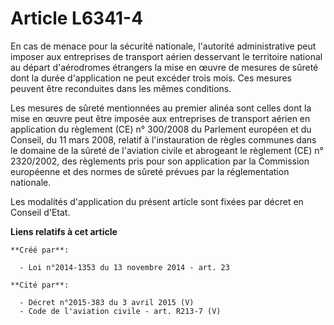 # Article L6341-4

En cas de menace pour la sécurité nationale, l'autorité administrative peut imposer aux entreprises de transport aérien
desservant le territoire national au départ d'aérodromes étrangers la mise en œuvre de mesures de sûreté dont la durée
d'application ne peut excéder trois mois. Ces mesures peuvent être reconduites dans les mêmes conditions.

Les mesures de sûreté mentionnées au premier alinéa sont celles dont la mise en œuvre peut être imposée aux entreprises de
transport aérien en application du règlement (CE) n° 300/2008 du Parlement européen et du Conseil, du 11 mars 2008, relatif à
l'instauration de règles communes dans le domaine de la sûreté de l'aviation civile et abrogeant le règlement (CE) n°
2320/2002, des règlements pris pour son application par la Commission européenne et des normes de sûreté prévues par la
réglementation nationale.

Les modalités d'application du présent article sont fixées par décret en Conseil d'Etat.

**Liens relatifs à cet article**

	**Créé par**:

	  - Loi n°2014-1353 du 13 novembre 2014 - art. 23

	**Cité par**:

	  - Décret n°2015-383 du 3 avril 2015 (V)
	  - Code de l'aviation civile - art. R213-7 (V)
